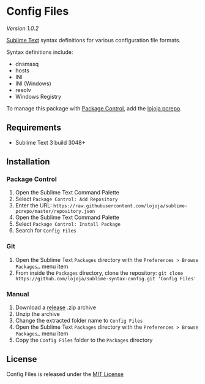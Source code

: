 Config Files
============

*Version 1.0.2*

[Sublime Text](https://www.sublimetext.com) syntax definitions for various configuration file formats.

Syntax definitions include:

* dnsmasq
* hosts
* INI
* INI (Windows)
* resolv
* Windows Registry

To manage this package with [Package Control](https://packagecontrol.io), add the [lojoja pcrepo](https://github.com/lojoja/sublime-pcrepo).


Requirements
------------

- Sublime Text 3 build 3048+


Installation
------------
### Package Control
1. Open the Sublime Text Command Palette
2. Select `Package Control: Add Repository`
3. Enter the URL: `https://raw.githubusercontent.com/lojoja/sublime-pcrepo/master/repository.json`
4. Open the Sublime Text Command Palette
5. Select `Package Control: Install Package`
6. Search for `Config Files`


### Git
1. Open the Sublime Text `Packages` directory with the `Preferences > Browse Packages…` menu item
2. From inside the `Packages` directory, clone the repository:
`git clone https://github.com/lojoja/sublime-syntax-config.git 'Config Files'`


### Manual
1. Download a [release](https://github.com/lojoja/sublime-syntax-config/releases) .zip archive
2. Unzip the archive
3. Change the extracted folder name to `Config Files`
4. Open the Sublime Text `Packages` directory with the `Preferences > Browse Packages…` menu item
5. Copy the `Config Files` folder to the `Packages` directory


License
-------

Config Files is released under the [MIT License](./LICENSE)
